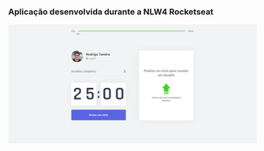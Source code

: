 ### Aplicação desenvolvida durante a NLW4 Rocketseat

![Home Moveit](https://github.com/Rodrigo-Taveira/NLW4-Moveit/blob/main/home.png)
